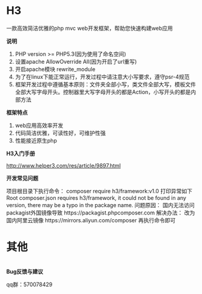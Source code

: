 # H3
一款高效简洁优雅的php mvc web开发框架，帮助您快速构建web应用

<b>说明</b>
<ol>
<li>PHP version >= PHP5.3(因为使用了命名空间)</li>
<li>设置apache AllowOverride All(因为开启了url重写)</li>
<li>开启apache模块 rewrite_module</li>
<li>为了在linux下能正常运行，开发过程中请注意大小写要求，遵守psr-4规范</li>
<li>框架开发过程中遵循基本原则：文件夹全部小写，类文件全部大写，模板文件全部大写字母开头。控制器里大写字母开头的都是Action，小写开头的都是内部方法</li>

</ol>

<b>框架特点</b>
<ol>
<li>web应用高效率开发</li>
<li>代码简洁优雅，可读性好，可维护性强</li>
<li>性能接近原生php</li>
</ol>


<b>H3入门手册</b><br/>

http://www.helper3.com/res/article/9897.html


<b>开发常见问题</b>
<p>
项目根目录下执行命令：
    composer require h3/framework:v1.0
打印异常如下
    Root composer.json requires h3/framework, it could not be found in any version, there may be a typo in the package name.
问题原因：
    国内无法访问packagist外国镜像导致 https://packagist.phpcomposer.com
解决办法：
    改为国内阿里云镜像 https://mirrors.aliyun.com/composer 再执行命令即可
</p>

# 其他
<br/><b>Bug反馈与建议</b><br/>

qq群：570078429
